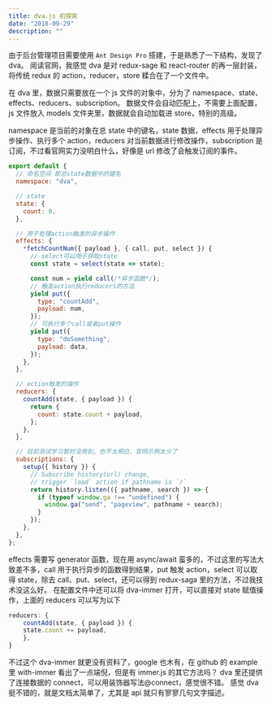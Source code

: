 ```yaml
---
title: dva.js 初探索
date: "2018-09-29"
description: ""
---
```


由于后台管理项目需要使用 `Ant Design Pro` 搭建，于是熟悉了一下结构，发现了 dva。
阅读官网，我感觉 dva 是对 redux-sage 和 react-router 的再一层封装，将传统 redux 的 action，reducer，store 糅合在了一个文件中。

在 dva 里，数据只需要放在一个 js 文件的对象中，分为了 namespace、state、effects、reducers、subscription。
数据文件会自动匹配上，不需要上面配置，js 文件放入 models 文件夹里，数据就会自动加载进 store，特别的高级。

namespace 是当前的对象在总 state 中的键名，state 数据，effects 用于处理异步操作、执行多个 action，reducers 对当前数据进行修改操作，subscription 是订阅，不过看官网实力没明白什么，好像是 url 修改了会触发订阅的事件。

```javascript
export default {
  // 命名空间 即总state数据中的键名
  namespace: "dva",

  // state
  state: {
    count: 0,
  },

  // 用于处理action触发的异步操作
  effects: {
    *fetchCountNum({ payload }, { call, put, select }) {
      // select可以用于获取state
      const state = select(state => state);

      const num = yield call(/*异步函数*/);
      // 触发action执行reducers的方法
      yield put({
        type: "countAdd",
        payload: num,
      });
      // 可执行多个call或者put操作
      yield put({
        type: "doSomething",
        payload: data,
      });
    },
  },

  // action触发的操作
  reducers: {
    countAdd(state, { payload }) {
      return {
        count: state.count + payload,
      };
    },
  },

  // 目前测试学习暂时没用到，也不太明白，官网示例太少了
  subscriptions: {
    setup({ history }) {
      // Subscribe history(url) change,
      // trigger `load` action if pathname is `/`
      return history.listen(({ pathname, search }) => {
        if (typeof window.ga !== "undefined") {
          window.ga("send", "pageview", pathname + search);
        }
      });
    },
  },
};
```

effects 需要写 generator 函数，现在用 async/await 蛮多的，不过这里的写法大致差不多，call 用于执行异步的函数得到结果，put 触发 action，select 可以取得 state，除去 call、put、select，还可以得到 redux-saga 里的方法，不过我技术没这么好。
在配置文件中还可以将 dva-immer 打开，可以直接对 state 赋值操作，上面的 reducers 可以写为以下

```javascript
reducers: {
	countAdd(state, { payload }) {
	state.count += payload,
	},
}
```

不过这个 dva-immer 就更没有资料了，google 也木有，在 github 的 example 里 with-immer 看出了一点端倪，但是有 immer.js 的其它方法吗？
dva 里还提供了连接数据的 connect，可以用装饰器写法@connect，感觉很不错。
感觉 dva 挺不错的，就是文档太简单了，尤其是 api 就只有寥寥几句文字描述。
